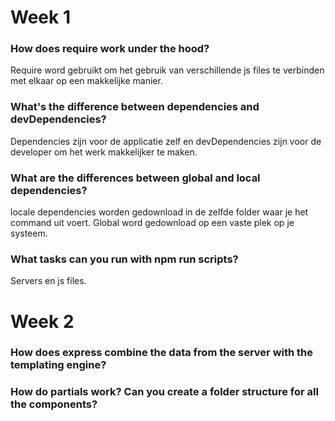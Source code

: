 # Week 1

### How does require work under the hood?
  Require word gebruikt om het gebruik van verschillende js files te verbinden met elkaar op een makkelijke manier.
  
### What's the difference between dependencies and devDependencies?
  Dependencies zijn voor de applicatie zelf en devDependencies zijn voor de developer om het werk makkelijker te maken.
  
### What are the differences between global and local dependencies?
  locale dependencies worden gedownload in de zelfde folder waar je het command uit voert. Global word gedownload op een vaste plek op je systeem.
  
### What tasks can you run with npm run scripts?
  Servers en js files.


# Week 2

### How does express combine the data from the server with the templating engine?



### How do partials work? Can you create a folder structure for all the components?
  
